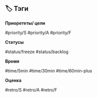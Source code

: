 ## 🏷️ Тэги

**Приорететы/ цели**

#priority/S #priority/A #priority/F

**Статусы**

#status/freeze #status/backlog

**Время**

#time/5min #time/30min #time/60min-plus

**Оценка**

#retro/S #retro/A #retro/F

